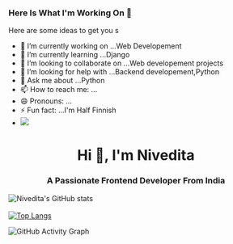 ### Here Is What I'm Working On 👋


Here are some ideas to get you s

- 🔭 I’m currently working on ...Web Developement
- 🌱 I’m currently learning ...Django
- 👯 I’m looking to collaborate on ...Web developement projects
- 🤔 I’m looking for help with ...Backend developement,Python
- 💬 Ask me about ...Python
- 📫 How to reach me: ...
- 😄 Pronouns: ...
- ⚡ Fun fact: ...I'm Half Finnish
- ![](https://komarev.com/ghpvc/?username=nivi-nivedita&color=blueviolet)


<h1 align="center">Hi 👋, I'm Nivedita</h1>
<h3 align="center">A Passionate Frontend Developer From India</h3>




![Nivedita's GitHub stats](https://github-readme-stats.vercel.app/api?username=nivi-nivedita&show_icons=true&theme=radical)
<br>
<br>
[![Top Langs](https://github-readme-stats.vercel.app/api/top-langs/?username=nivi-nivedita&layout=compact)](https://github.com/pramodpm2/github-readme-stats)



![GitHub Activity Graph](https://activity-graph.herokuapp.com/graph?username=nivi-nivedita)

